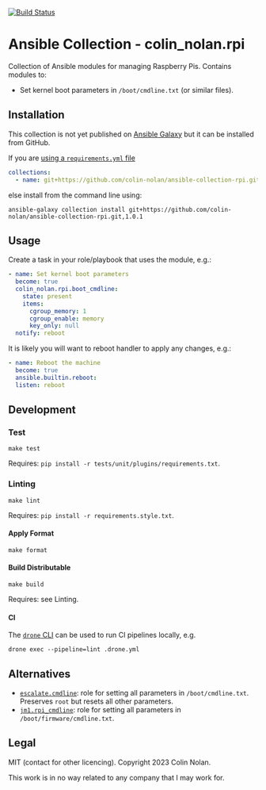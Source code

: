 [![Build Status](https://ci.colinnolan.uk/api/badges/colin-nolan/ansible-collection-rpi/status.svg)](https://ci.colinnolan.uk/colin-nolan/ansible-collection-rpi)

# Ansible Collection - colin_nolan.rpi

Collection of Ansible modules for managing Raspberry Pis. Contains modules to:

- Set kernel boot parameters in `/boot/cmdline.txt` (or similar files).

## Installation

This collection is not yet published on [Ansible Galaxy](https://galaxy.ansible.com/) but it can be installed from GitHub.

If you are [using a `requirements.yml` file](https://docs.ansible.com/ansible/latest/galaxy/user_guide.html#installing-multiple-roles-from-a-file)

```yml
collections:
  - name: git+https://github.com/colin-nolan/ansible-collection-rpi.git,1.0.1
```

else install from the command line using:

```shell
ansible-galaxy collection install git+https://github.com/colin-nolan/ansible-collection-rpi.git,1.0.1
```

## Usage

Create a task in your role/playbook that uses the module, e.g.:

```yml
- name: Set kernel boot parameters
  become: true
  colin_nolan.rpi.boot_cmdline:
    state: present
    items:
      cgroup_memory: 1
      cgroup_enable: memory
      key_only: null
  notify: reboot
```

It is likely you will want to reboot handler to apply any changes, e.g.:

```yml
- name: Reboot the machine
  become: true
  ansible.builtin.reboot:
  listen: reboot
```

## Development

### Test

```shell
make test
```

Requires: `pip install -r tests/unit/plugins/requirements.txt`.

### Linting

```shell
make lint
```

Requires: `pip install -r requirements.style.txt`.

#### Apply Format

```shell
make format
```

#### Build Distributable

```shell
make build
```

Requires: see Linting.

#### CI

The [`drone` CLI](https://docs.drone.io/cli/install/) can be used to run CI pipelines locally, e.g.

```shell
drone exec --pipeline=lint .drone.yml
```

## Alternatives

- [`escalate.cmdline`](https://github.com/escalate/ansible-raspberry-cmdline): role for setting all parameters in `/boot/cmdline.txt`. Preserves `root` but resets all other parameters.
- [`jm1.rpi_cmdline`](https://github.com/JM1/ansible-role-jm1-rpi-cmdline): role for setting all parameters in `/boot/firmware/cmdline.txt`.

## Legal

MIT (contact for other licencing). Copyright 2023 Colin Nolan.

This work is in no way related to any company that I may work for.
